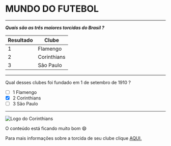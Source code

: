 
# MUNDO DO FUTEBOL 

------------------------------



***Quais são as três maiores torcidas do Brasil ?***


| Resultado   | Clube |
| ----------- | ----------- |
| 1           | Flamengo    |   
| 2           | Corinthians |
| 3           | São Paulo   | 

------------------------------

Qual desses clubes foi fundado em 1 de setembro de 1910 ?

-  [ ] 1 Flamengo
-  [x] 2 Corinthians
-  [ ] 3 São Paulo   

------------------------------

![ Logo do Corinthians](https://images.app.goo.gl/bYvf4LfgCYJT7Xv29)

O conteúdo  está ficando muito bom :smile:

Para mais informações sobre a torcida de seu clube clique  [AQUI.](https://pt.wikipedia.org/wiki/Lista_das_maiores_torcidas_de_futebol_do_Brasil)





